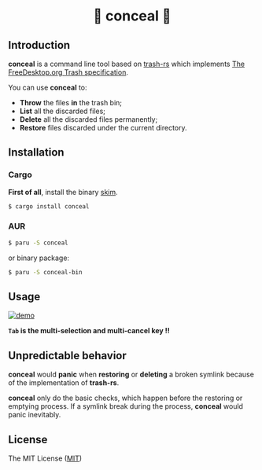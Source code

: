 <h1 align="center">🌠 conceal 🌃</h1>



## Introduction

**conceal** is a command line tool based on [trash-rs](https://github.com/Byron/trash-rs) which implements [The FreeDesktop.org Trash specification](https://specifications.freedesktop.org/trash-spec/trashspec-latest.html).

You can use **conceal** to:
- **Throw** the files **in** the trash bin;
- **List** all the discarded files;
- **Delete** all the discarded files permanently;
- **Restore** files discarded under the current directory.



## Installation

### Cargo

**First of all**, install the binary [skim](https://github.com/lotabout/skim#installation).

```bash
$ cargo install conceal
```

### AUR

```bash
$ paru -S conceal
```

or binary package:

```bash
$ paru -S conceal-bin
```



## Usage

[![demo](https://asciinema.org/a/522271.svg)](https://asciinema.org/a/522271?t=7)

**`Tab` is the multi-selection and multi-cancel key !!**



## Unpredictable behavior

**conceal** would **panic** when **restoring** or **deleting** a broken symlink because of the implementation of **trash-rs**.

**conceal** only do the basic checks, which happen before the restoring or emptying process. If a symlink break during the process, **conceal** would panic inevitably.



## License

The MIT License ([MIT](https://opensource.org/licenses/MIT))
